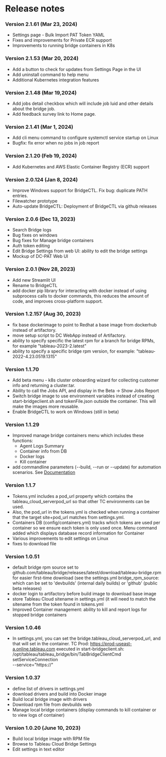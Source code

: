# Release notes

### Version 2.1.61 (Mar 23, 2024)
- Settings page - Bulk Import PAT Token YAML
- Fixes and improvements for Private ECR support
- Improvements to running bridge containers in K8s

### Version 2.1.53 (Mar 20, 2024)
- Add a button to check for updates from Settings Page in the UI
- Add uninstall command to help menu
- Additional Kubernetes integration features
  
### Version 2.1.48 (Mar 19,2024)
- Add jobs detail checkbox which will include job luid and other details about the bridge job.
- Add feedback survey link to Home page.

### Version 2.1.41 (Mar 1, 2024)
- Add cli menu command to configure systemctl service startup on Linux
- Bugfix: fix error when no jobs in job report
 
### Version 2.1.20 (Feb 19, 2024)
- Add Kubernetes and AWS Elastic Container Registry (ECR) support

### Version 2.0.124 (Jan 8, 2024)
- Improve Windows support for BridgeCTL. Fix bug: duplicate PATH entries.
- Filewatcher prototype
- Auto-update BridgeCTL: Deployment of BridgeCTL via github releases

### Version 2.0.6 (Dec 13, 2023)
- Search Bridge logs
- Bug fixes on windows
- Bug fixes for Manage bridge containers
- Auth token editing
- Edit Bridge Settings from web UI: ability to edit the bridge settings
- Mockup of DC-PAT Web UI

### Version 2.0.1 (Nov 28, 2023)
- Add new Streamlit UI
- Rename to BridgeCTL
- add docker pip library for interacting with docker instead of using subprocess calls to docker commands, this reduces the amount of code, and improves cross-platform support.

### Version 1.2.157 (Aug 30, 2023)
- fix base dockerimage to point to Redhat a base image from dockerhub instead of artifactory.
- move setup script to DC WebApp instead of Artifactory.
- ability to specify specific the latest rpm for a branch for bridge RPMs, for example "tableau-2023-2.latest" 
- ability to specify a specific bridge rpm version, for example: "tableau-2022-4.23.0519.1315"

### Version 1.1.70
- Add beta menu - k8s cluster onboarding wizard for collecting customer info and returning a cluster.tar.
- Ability to call the Jobs API, and display in the Beta -> Show Jobs Report
- Switch bridge image to use environment variables instead of creating start-bridgeclient.sh and tokenFile.json outside the container. This will make the images more reusable.
- Enable BridgeCTL to work on Windows (still in beta)

### Version 1.1.29
- Improved manage bridge containers menu which includes these functions: 
  + Agent Logs Summary
  + Container info from DB
  + Docker logs
  + Kill container
- add commandline parameters  (--build, --run or --update) for automation scenarios. See [Documentation](https://salesforce.okta.com/app/salesforce_confluence_1/exk171qpzbBxPEXKI697/sso/saml)

### Version 1.1.7
- Tokens.yml includes a pod_url property which contains the tableau_cloud_serverpod_url so that other TC environments can be used. 
- Also, the pod_url in the tokens.yml is checked when running a container that the target site+pod_url matches from settings.yml.
- Containers DB (config/containers.yml) tracks which tokens are used per container so we ensure each token is only used once. Menu command added which displays database record information for Container
- Various improvements to edit settings on Linux
- fixes to download file

### Version 1.0.51
- default bridge rpm source set to github.com/tableau/bridge/releases/latest/download/tableau-bridge.rpm for easier first-time download (see the settings.yml bridge_rpm_source: which can be set to 'devbuilds' (internal daily builds) or 'github' (public beta releases)
- docker login to artifactory before build image to download base image
- store Tableau Cloud sitename in settings.yml (it will need to match the sitename from the token found in tokens.yml
- Improved Container management: ability to kill and report logs for stopped bridge containers

### Version 1.0.46
- In settings.yml, you can set the bridge.tableau_cloud_serverpod_url, and that will set in the container. 
TC Prod: https://prod-useast-a.online.tableau.com
executed in start-bridgeclient.sh: 
 /opt/tableau/tableau_bridge/bin/TabBridgeClientCmd setServiceConnection \
    --service="https://"

### Version 1.0.37
- define list of drivers in settings.yml
- download drivers and build into Docker image
- Build local bridge image with drivers
- Download rpm file from devbuilds web
- Manage local bridge containers (display commands to kill container or to view logs of container)

### Version 1.0.20 (June 10, 2023)
- Build local bridge image with RPM file
- Browse to Tableau Cloud Bridge Settings
- Edit settings in text editor

